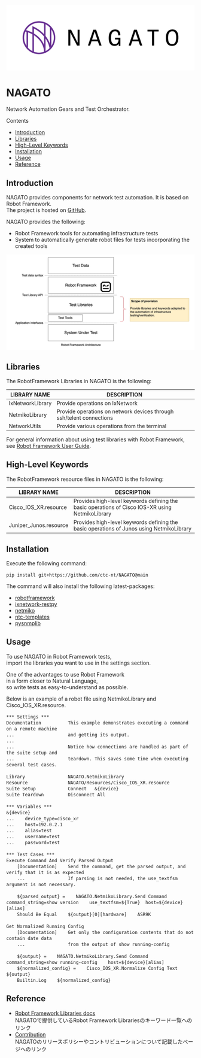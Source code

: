 ![nagato](/images/Nagato_Logo_Horizontal.png)

NAGATO
===============
Network Automation Gears and Test Orchestrator.

Contents
- [Introduction](#introduction)
- [Libraries](#libraries)
- [High-Level Keywords](#high-level-keywords)
- [Installation](#installation)
- [Usage](#usage)
- [Reference](#reference)

Introduction
-------------
NAGATO provides components for network test automation. It is based on Robot Framework.  
The project is hosted on [GitHub](https://github.com/ctc-nt/NAGATO).

NAGATO provides the following:  
- Robot Framework tools for automating infrastructure tests
- System to automatically generate robot files for tests incorporating the created tools

![nagato](/images/Nagato_Scope_of_Provision.png)

Libraries
-------------
The RobotFramework Libraries in NAGATO is the following:

 LIBRARY NAME | DESCRIPTION |
| ---- | ---- |
| IxNetworkLibrary | Provide operations on IxNetwork |
| NetmikoLibrary | Provide operations on network devices through ssh/telent connections |
| NetworkUtils | Provide various operations from the terminal |

For general information about using test libraries with Robot Framework, see
[Robot Framework User Guide](https://robotframework.org/robotframework/latest/RobotFrameworkUserGuide.html#using-test-libraries).

High-Level Keywords
-------------
The RobotFramework resource files in NAGATO is the following:

 LIBRARY NAME | DESCRIPTION |
| ---- | ---- |
| Cisco_IOS_XR.resource | Provides high-level keywords defining the basic operations of Cisco IOS-XR using NetmikoLibrary |
| Juniper_Junos.resource | Provides high-level keywords defining the basic operations of Junos using NetmikoLibrary |

Installation
------------
Execute the following command:
```
pip install git+https://github.com/ctc-nt/NAGATO@main
```

The command will also install the following latest-packages:
- [robotframework](https://pypi.org/project/robotframework/)
- [ixnetwork-restpy](https://pypi.org/project/ixnetwork-restpy/)
- [netmiko](https://pypi.org/project/netmiko/)
- [ntc-templates](https://pypi.org/project/ntc-templates/)
- [pysnmplib](https://pypi.org/project/pysnmplib/)

Usage
-----
To use NAGATO in Robot Framework tests,  
import the libraries you want to use in the settings section.

One of the advantages to use Robot Framework  
in a form closer to Natural Language,  
so write tests as easy-to-understand as possible.

Below is an example of a robot file using NetmikoLibrary and Cisco_IOS_XR.resource.

```robotframework
*** Settings ***
Documentation          This example demonstrates executing a command on a remote machine
...                    and getting its output.
...
...                    Notice how connections are handled as part of the suite setup and
...                    teardown. This saves some time when executing several test cases.

Library                NAGATO.NetmikoLibrary
Resource               NAGATO/Resources/Cisco_IOS_XR.resource
Suite Setup            Connect   &{device}
Suite Teardown         Disconnect All

*** Variables ***
&{device}
...    device_type=cisco_xr
...    host=192.0.2.1
...    alias=test
...    username=test
...    password=test

*** Test Cases ***
Execute Command And Verify Parsed Output
    [Documentation]    Send the command, get the parsed output, and verify that it is as expected
    ...                If parsing is not needed, the use_textfsm argument is not necessary.

    ${parsed_output} =    NAGATO.NetmikoLibrary.Send Command    command_string=show version    use_textfsm=${True}  host=${device}[alias]
    Should Be Equal    ${output}[0][hardware]    ASR9K

Get Normalized Running Config
    [Documentation]    Get only the configuration contents that do not contain date data 
    ...                from the output of show running-config

    ${output} =    NAGATO.NetmikoLibrary.Send Command     command_string=show running-config    host=${device}[alias]
    ${normalized_config} =    Cisco_IOS_XR.Normalize Config Text    ${output}
    Builtin.Log    ${normalized_config}
```

Reference
----
- [Robot Framework Libraries docs](./docs/index.md)  
NAGATOで提供しているRobot Framework Librariesのキーワード一覧へのリンク
- [Contribution](./POLICIES_ja.md)  
NAGATOのリリースポリシーやコントリビューションについて記載したページへのリンク
